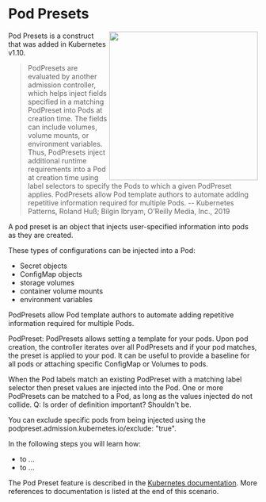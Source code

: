 # Pod Presets #

<img align="right" width="300" src="/javajon/courses/kubernetes-fundamentals/podpreset/assets/pod-inject.png">

Pod Presets is a construct that was added in Kubernetes v1.10.

> PodPresets are evaluated by another admission controller, which helps inject fields specified in a matching PodPreset into Pods at creation time. The fields can include volumes, volume mounts, or environment variables. Thus, PodPresets inject additional runtime requirements into a Pod at creation time using label selectors to specify the Pods to which a given PodPreset applies. PodPresets allow Pod template authors to automate adding repetitive information required for multiple Pods. -- Kubernetes Patterns, Roland Huß; Bilgin Ibryam, O'Reilly Media, Inc., 2019

A pod preset is an object that injects user-specified information into pods as they are created.

These types of configurations can be injected into a Pod:

- Secret objects
- ConfigMap objects
- storage volumes
- container volume mounts
- environment variables

PodPresets allow Pod template authors to automate adding repetitive information required for multiple Pods.

PodPreset: PodPresets allows setting a template for your pods. Upon pod creation, the controller iterates over all PodPresets and if your pod matches, the preset is applied to your pod. It can be useful to provide a baseline for all pods or attaching specific ConfigMap or Volumes to pods.

When the Pod labels match an existing PodPreset with a matching label selector then preset values are injected into the Pod. One or more PodPresets can be matched to a Pod, as long as the values injected do not collide.
Q: Is order of definition important?  Shouldn't be.

You can exclude specific pods from being injected using the podpreset.admission.kubernetes.io/exclude: "true".

In the following steps you will learn how:

- to ...
- to ...

The Pod Preset feature is described in the [Kubernetes documentation](https://kubernetes.io/docs/tasks/inject-data-application/podpreset/). More references to documentation is listed at the end of this scenario.
